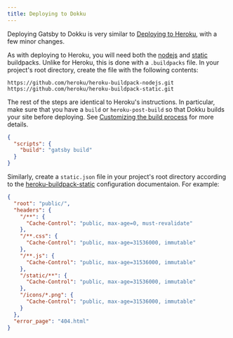 ```yaml
---
title: Deploying to Dokku
---
```


Deploying Gatsby to Dokku is very similar to [Deploying to Heroku](/docs/deploying-to-heroku), with a few minor changes.

As with deploying to Heroku, you will need both the [nodejs](https://github.com/heroku/heroku-buildpack-nodejs.git) and [static](https://github.com/heroku/heroku-buildpack-static) buildpacks. Unlike for Heroku, this is done with a `.buildpacks` file. In your project's root directory, create the file with the following contents:

```text:title=.buildpacks
https://github.com/heroku/heroku-buildpack-nodejs.git
https://github.com/heroku/heroku-buildpack-static.git
```

The rest of the steps are identical to Heroku's instructions. In particular, make sure that you have a `build` or `heroku-post-build` so that Dokku builds your site before deploying. See [Customizing the build process](https://devcenter.heroku.com/articles/nodejs-support#customizing-the-build-process) for more details.

```json:title=package.json
{
  "scripts": {
    "build": "gatsby build"
  }
}
```

Similarly, create a `static.json` file in your project's root directory according to the [heroku-buildpack-static](https://github.com/heroku/heroku-buildpack-static#configuration) configuration documentaion. For example:

```json:title=static.json
{
  "root": "public/",
  "headers": {
    "/**": {
      "Cache-Control": "public, max-age=0, must-revalidate"
    },
    "/**.css": {
      "Cache-Control": "public, max-age=31536000, immutable"
    },
    "/**.js": {
      "Cache-Control": "public, max-age=31536000, immutable"
    },
    "/static/**": {
      "Cache-Control": "public, max-age=31536000, immutable"
    },
    "/icons/*.png": {
      "Cache-Control": "public, max-age=31536000, immutable"
    }
  },
  "error_page": "404.html"
}
```

